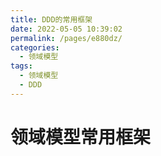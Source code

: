 ```yaml
---
title: DDD的常用框架
date: 2022-05-05 10:39:02
permalink: /pages/e880dz/
categories:
  - 领域模型
tags:
  - 领域模型
  - DDD
---
```

# 领域模型常用框架